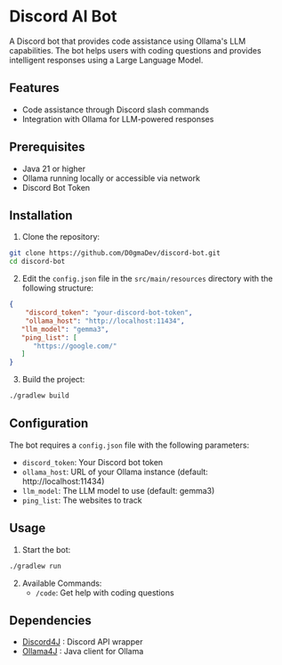# Discord AI Bot

A Discord bot that provides code assistance using Ollama's LLM capabilities. The bot helps users with coding questions
and provides intelligent responses using a Large Language Model.

## Features

- Code assistance through Discord slash commands
- Integration with Ollama for LLM-powered responses

## Prerequisites

- Java 21 or higher
- Ollama running locally or accessible via network
- Discord Bot Token

## Installation

1. Clone the repository:

```bash
git clone https://github.com/D0gmaDev/discord-bot.git
cd discord-bot
```

2. Edit the `config.json` file in the `src/main/resources` directory with the following structure:

```json
{
    "discord_token": "your-discord-bot-token",
    "ollama_host": "http://localhost:11434",
   "llm_model": "gemma3",
   "ping_list": [
      "https://google.com/"
   ]
}
```

3. Build the project:

```bash
./gradlew build
```

## Configuration

The bot requires a `config.json` file with the following parameters:

- `discord_token`: Your Discord bot token
- `ollama_host`: URL of your Ollama instance (default: http://localhost:11434)
- `llm_model`: The LLM model to use (default: gemma3)
- `ping_list`: The websites to track

## Usage

1. Start the bot:

```bash
./gradlew run
```

2. Available Commands:
    - `/code`: Get help with coding questions

## Dependencies

- [Discord4J](https://github.com/Discord4J) : Discord API wrapper
- [Ollama4J](https://github.com/ollama4j/ollama4j) : Java client for Ollama
